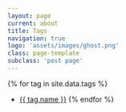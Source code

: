 ```yaml
---
layout: page
current: about
title: Tags
navigation: true
logo: 'assets/images/ghost.png'
class: page-template
subclass: 'post page'
---
```


{% for tag in site.data.tags %}
- <a href="{{ site.baseurl }}tag/{{ tag.name }}">{{ tag.name }}</a>
{% endfor %}